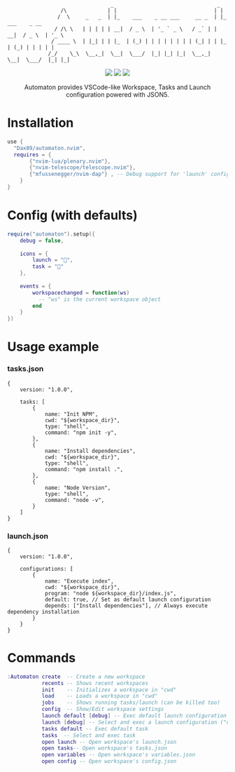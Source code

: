 ```
                                 _                                 _                   
                 /\             | |                               | |                  
                /  \     _   _  | |_    ___    _ __ ___     __ _  | |_    ___    _ __  
               / /\ \   | | | | | __|  / _ \  | '_ ` _ \   / _` | | __|  / _ \  | '_ \ 
              / ____ \  | |_| | | |_  | (_) | | | | | | | | (_| | | |_  | (_) | | | | |
             /_/    \_\  \__,_|  \__|  \___/  |_| |_| |_|  \__,_|  \__|  \___/  |_| |_|                                                                          
```
<p align="center">
  <img src="https://img.shields.io/github/stars/Dax89/automaton.nvim?style=for-the-badge">
  <img src="https://img.shields.io/github/license/Dax89/automaton.nvim?style=for-the-badge">
  <img src="https://img.shields.io/badge/Lua-2C2D72?style=for-the-badge&logo=lua&logoColor=white">
</p>

<p align="center">
  Automaton provides VSCode-like Workspace, Tasks and Launch configuration powered with JSON5.
</p>

# Installation

```lua
use {
  "Dax89/automaton.nvim",  
  requires = { 
       {"nvim-lua/plenary.nvim"},
       {"nvim-telescope/telescope.nvim"},
       {"mfussenegger/nvim-dap"} , -- Debug support for 'launch' configurations (Optional)
    }
}
```

# Config (with defaults)
```lua
require("automaton").setup({
    debug = false,
    
    icons = {
        launch = "",
        task = ""
    },
    
    events = {
        workspacechanged = function(ws)
          -- "ws" is the current workspace object
        end
    }
})
```

# Usage example

### tasks.json
```json5
{
    version: "1.0.0",
    
    tasks: [
        {
            name: "Init NPM",
            cwd: "${workspace_dir}",
            type: "shell",
            command: "npm init -y",
        },
        {
            name: "Install dependencies",
            cwd: "${workspace_dir}",
            type: "shell",
            command: "npm install .",
        },
        {
            name: "Node Version",
            type: "shell",
            command: "node -v",
        }
    ]
}
```

### launch.json
```json5
{
    version: "1.0.0",
    
    configurations: [
        {
            name: "Execute index",
            cwd: "${workspace_dir}",
            program: "node ${workspace_dir}/index.js",
            default: true, // Set as default launch configuration
            depends: ["Install dependencies"], // Always execute dependency installation
        }
    }
}
```


# Commands

```lua
:Automaton create  -- Create a new workspace
           recents -- Shows recent workspaces
           init    -- Initializes a workspace in "cwd"
           load    -- Loads a workspace in "cwd"
           jobs    -- Shows running tasks/launch (can be killed too)
           config  -- Show/Edit workspace settings
           launch default [debug] -- Exec default launch configuration ("debug" is optional)
           launch [debug] -- Select and exec a launch configuration ("debug" is optional)
           tasks default -- Exec default task
           tasks  -- Select and exec task
           open launch -- Open workspace's launch.json
           open tasks-- Open workspace's tasks.json
           open variables -- Open workspace's variables.json
           open config -- Open workspace's config.json
```
